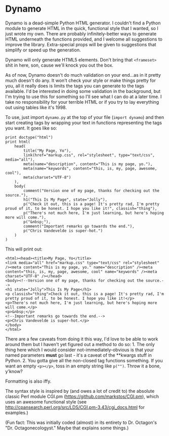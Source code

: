 Dynamo
======

Dynamo is a dead-simple Python HTML generator. I couldn't find a Python module
to generate HTML in the quick, functional style that I wanted, so I just wrote
my own. There are probably infinitely-better ways to generate HTML underneath
the functions provided, and I welcome all suggestions to improve the library.
Extra-special props will be given to suggestions that simplify or speed up the
generation.

Dynamo will only generate HTML5 elements. Don't bring that `<frameset>` shit in
here, son, cause we'll knock you out the box.

As of now, Dynamo doesn't do much validation on your end...as in it pretty much
doesn't do any. It won't check your style or make things pretty for you, all it
really does is limits the tags you can generate to the tags available. I'd be
interested in doing some validation in the background, but I'm trying to use
this for something so I'll see what I can do at a later time. I take no
responsibility for your terrible HTML or if you try to lay everything out using
tables like it's 1998.

To use, just import `dynamo.py` at the top of your file (`import dynamo`) and
then start creating tags by wrapping your text in functions representing the
tags you want. It goes like so:

    print doctype("html")
    print html(
        head(
            title("My Page, Yo"),
            link(href="markup.css", rel="stylesheet", type="text/css", media="all"),
            meta(name="description", content="This is my page, yo."),
            meta(name="keywords", content="this, is, my, page, awesome, cool"),
            meta(charset="UTF-8")
        ),
        body(
            comment("Version one of my page, thanks for checking out the source."),
            h1("This Is My Page", state="Jolly"),
            p("Check it out, this is a page! It's pretty rad, I'm pretty proud of it, to be honest. I hope you like it!", classish="thing"),
            p("There's not much here, I'm just learning, but here's hoping more will come."),
            p("&nbsp;"),
            comment("Important remarks go towards the end."),
            p("Chris Vandevelde is super-hot.")
        )
    )

This will print out:

    <html><head><title>My Page, Yo</title>
    <link media="all" href="markup.css" type="text/css" rel="stylesheet" /><meta content="This is my page, yo." name="description" /><meta content="this, is, my, page, awesome, cool" name="keywords" /><meta charset="UTF-8" /></head>
    <body><!--Version one of my page, thanks for checking out the source.-->
    <h1 state="Jolly">This Is My Page</h1>
    <p classish="thing">Check it out, this is a page! It's pretty rad, I'm pretty proud of it, to be honest. I hope you like it!</p>
    <p>There's not much here, I'm just learning, but here's hoping more will come.</p>
    <p>&nbsp;</p>
    <!--Important remarks go towards the end.-->
    <p>Chris Vandevelde is super-hot.</p>
    </body>
    </html>

There are a few caveats from doing it this way, I'd love to be able to work
around them but I haven't yet figured out a method to do so:
    1. The only thing here which I would consider not-immediately-obvious is
       that your named parameters **must** go last - it's a caveat of the **kwargs
       stuff in Python.
    2. You gotta give all the non-closed tag functions something. If you want an
       empty `<p></p>`, toss in an empty string like `p("")`. Throw it a bone,
       y'know?

Formatting is also iffy.

The syntax style is inspired by (and owes a lot of credit to) the absolute
classic Perl module CGI.pm (https://github.com/markstos/CGI.pm), which uses an
awesome functional style
(see http://cpansearch.perl.org/src/LDS/CGI.pm-3.43/cgi_docs.html for examples.)

(Fun fact: This was initially coded (almost) in its entirety to Dr. Octagon's
"Dr. Octagonecologyst." Maybe that explains some things.)